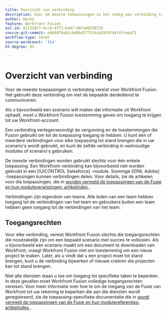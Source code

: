 ```yaml
---
title: Overzicht van verbinding
description: Voor de meeste toepassingen is het nodig een verbinding te maken waarmee Adobe Workfront Fusion kan communiceren met de opgegeven service van derden volgens de instellingen van het specifieke scenario.
author: Becky
feature: Workfront Fusion
exl-id: 01132df7-4cc0-4ff3-b4d7-607a06558735
source-git-commit: e0d9d76ab2cbd8bd277514a4291974af4fceba73
workflow-type: tm+mt
source-wordcount: '314'
ht-degree: 0%

---
```


# Overzicht van verbinding

Voor de meeste toepassingen is verbinding vereist voor Workfront Fusion.  Het gebruikt deze verbinding om met de bepaalde derdedienst te communiceren.

Als u bijvoorbeeld een scenario wilt maken dat informatie uit Workfront ophaalt, moet u Workfront Fusion toestemming geven om toegang te krijgen tot uw Workfront-account.

Een verbinding vertegenwoordigt de vergunning en de toestemmingen die Fusion gebruikt om tot de toepassing toegang te hebben. U kunt één of meerdere verbindingen voor elke toepassing tot stand brengen die in uw scenario&#39;s wordt gebruikt, en kunt de zelfde verbinding in veelvoudige modules of scenario&#39;s gebruiken.

De meeste verbindingen worden gebruikt slechts voor één enkele toepassing. Een Workfront-verbinding kan bijvoorbeeld niet worden gebruikt in een [!UICONTROL Salesforce] -module. Sommige [!DNL Adobe] -toepassingen kunnen verbindingen delen. Voor details, zie de artikelen voor die toepassingen, die in [&#x200B; worden vermeld de toepassingen van de Fusie en hun moduleverwijzingen: artikelindex &#x200B;](/help/workfront-fusion/references/apps-and-modules/apps-and-modules-toc.md).

Verbindingen zijn eigendom van teams. Alle leden van een team hebben toegang tot de verbindingen van het team en gebruikers buiten een team hebben geen toegang tot de verbindingen van het team.

## Toegangsrechten

Voor elke verbinding, vereist Workfront Fusion slechts die toegangsrechten die noodzakelijk zijn om een bepaald scenario met succes te voltooien. Als u bijvoorbeeld een scenario maakt om een document te downloaden van Workfront, vraagt Workfront Fusion niet om toestemming om een nieuw project te maken. Later, als u vindt dat u een project moet tot stand brengen, kunt u de verbinding bijwerken of nieuwe creëren die projecten kan tot stand brengen.

Niet alle diensten staan u toe om toegang tot specifieke taken te beperken. In deze gevallen moet Workfront Fusion volledige toegangsrechten vereisen. Voor meer informatie over hoe te om de toegang van de Fusie van Workfront tot uw rekening te beperken die aan die diensten wordt geregistreerd, zie de toepassing-specifieke documentatie die in [&#x200B; wordt vermeld de toepassingen van de Fusie en hun modulereferenties: artikelindex &#x200B;](/help/workfront-fusion/references/apps-and-modules/apps-and-modules-toc.md).
